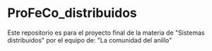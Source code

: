# ProFeCo_distribuidos
Este repositorio es para el proyecto final de la materia de "Sistemas distribuidos" por el equipo de: "La comunidad del anillo"
